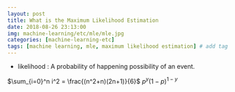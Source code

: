 ```yaml
---
layout: post
title: What is the Maximum Likelihood Estimation 
date: 2018-08-26 23:13:00
img: machine-learning/etc/mle/mle.jpg
categories: [machine-learning-etc] 
tags: [machine learning, mle, maximum likelihood estimation] # add tag
---
```


+ likelihood : A probability of happening possibility of an event.

$\sum_{i=0}^n i^2 = \frac{(n^2+n)(2n+1)}{6}$
$p^{y}(1-p)^{1-y}$ 